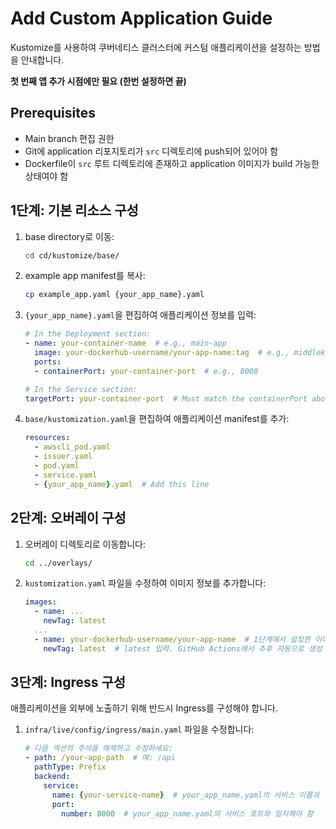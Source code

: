 # Add Custom Application Guide

Kustomize를 사용하여 쿠버네티스 클러스터에 커스텀 애플리케이션을 설정하는 방법을 안내합니다.

**첫 번째 앱 추가 시점에만 필요 (한번 설정하면 끝)**

## Prerequisites

- Main branch 편집 권한
- Git에 application 리포지토리가 `src` 디렉토리에 push되어 있어야 함
- Dockerfile이 `src` 루트 디렉토리에 존재하고 application 이미지가 build 가능한 상태여야 함

## 1단계: 기본 리소스 구성

1. base directory로 이동:
   ```bash
   cd cd/kustomize/base/
   ```

2. example app manifest를 복사:
   ```bash
   cp example_app.yaml {your_app_name}.yaml
   ```

3. `{your_app_name}.yaml`을 편집하여 애플리케이션 정보를 입력:
   ```yaml
   # In the Deployment section:
   - name: your-container-name  # e.g., main-app
     image: your-dockerhub-username/your-app-name:tag  # e.g., middlek/main-app:latest
     ports:
     - containerPort: your-container-port  # e.g., 8000
   
   # In the Service section:
   targetPort: your-container-port  # Must match the containerPort above
   ```

4. `base/kustomization.yaml`을 편집하여 애플리케이션 manifest를 추가:
   ```yaml
   resources:
     - awscli_pod.yaml
     - issuer.yaml
     - pod.yaml
     - service.yaml
     - {your_app_name}.yaml  # Add this line
   ```

## 2단계: 오버레이 구성

1. 오버레이 디렉토리로 이동합니다:
   ```bash
   cd ../overlays/
   ```

2. `kustomization.yaml` 파일을 수정하여 이미지 정보를 추가합니다:
   ```yaml
   images:
     - name: ...
       newTag: latest
     ...
     - name: your-dockerhub-username/your-app-name  # 1단계에서 설정한 이미지 이름
       newTag: latest  # latest 입력. GitHub Actions에서 추후 자동으로 생성
   ```

## 3단계: Ingress 구성

애플리케이션을 외부에 노출하기 위해 반드시 Ingress를 구성해야 합니다.

1. `infra/live/config/ingress/main.yaml` 파일을 수정합니다:
   ```yaml
   # 다음 섹션의 주석을 해제하고 수정하세요:
   - path: /your-app-path  # 예: /api
     pathType: Prefix
     backend:
       service:
         name: {your-service-name}  # your_app_name.yaml의 서비스 이름과 일치해야 함
         port:
           number: 8000  # your_app_name.yaml의 서비스 포트와 일치해야 함
   ```
